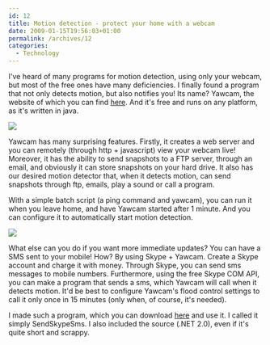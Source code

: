 ```yaml
---
id: 12
title: Motion detection - protect your home with a webcam
date: 2009-01-15T19:56:03+01:00
permalink: /archives/12
categories:
  - Technology
---
```

I've heard of many programs for motion detection, using only your webcam, but most of the free ones have many deficiencies. I finally found a program that not only detects motion, but also notifies you! Its name? Yawcam, the website of which you can find <a href="http://www.yawcam.com/">here</a>. And it's free and runs on any platform, as it's written in java.

<img src="http://www.yawcam.com/img/screen8.png" />

Yawcam has many surprising features. Firstly, it creates a web server and you can remotely (through http + javascript) view your webcam live! Moreover, it has the ability to send snapshots to a FTP server, through an email, and obviously it can store snapshots on your hard drive. It also has our desired motion detector that, when it detects motion, can send snapshots through ftp, emails, play a sound or call a program.

With a simple batch script (a ping command and yawcam), you can run it when you leave home, and have Yawcam started after 1 minute. And you can configure it to automatically start motion detection.

<img src="/assets/posts/2009-01-15-motion-detection/SendSkypeSms.jpg" />

What else can you do if you want more immediate updates? You can have a SMS sent to your mobile! How? By using Skype + Yawcam. Create a Skype account and charge it with money. Through Skype, you can send sms messages to mobile numbers. Furthermore, using the free Skype COM API, you can make a program that sends a sms, which Yawcam will call when it detects motion. It'd be best to configure Yawcam's flood control settings to call it only once in 15 minutes (only when, of course, it's needed).

I made such a program, which you can download <a href="/assets/posts/2009-01-15-motion-detection/SendSkypeSms.0.0.1.zip">here</a> and use it. I called it simply SendSkypeSms. I also included the source (.NET 2.0), even if it's quite short and scrappy.
